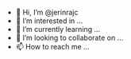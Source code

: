 - 👋 Hi, I’m @jerinrajc
- 👀 I’m interested in ...
- 🌱 I’m currently learning ...
- 💞️ I’m looking to collaborate on ...
- 📫 How to reach me ...

<!---
jerinrajc/jerinrajc is a ✨ special ✨ repository because its `README.md` (this file) appears on your GitHub profile.
You can click the Preview link to take a look at your changes.
--->
